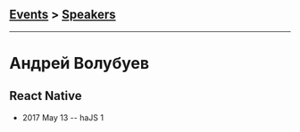 ## [Events](../README.md) > [Speakers](../speakers.md)
---

# Андрей Волубуев

## React Native
- 2017 May 13 -- haJS 1    

